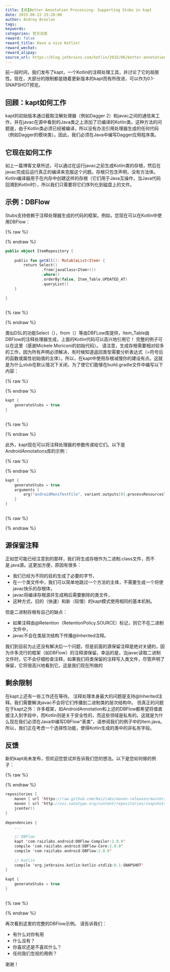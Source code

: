 ```yaml
---
title: [译]Better Annotation Processing: Supporting Stubs in kapt
date: 2015-06-22 15:28:00
author: Andrey Breslav
tags:
keywords:
categories: 官方动态
reward: false
reward_title: Have a nice Kotlin!
reward_wechat:
reward_alipay:
source_url: https://blog.jetbrains.com/kotlin/2015/06/better-annotation-processing-supporting-stubs-in-kapt/
---
```


前一段时间，我们发布了kapt，一个Kotlin的注释处理工具，并讨论了它的局限性。现在，大部分的限制都是随着更新版本的kapt而有所改进，可以作为0.1-SNAPSHOT预览。
## 回顾：kapt如何工作

kapt的初始版本通过截取注解处理器（例如Dagger 2）和javac之间的通信来工作，并在javac在源中看到的Java类之上添加了已编译的Kotlin类。这种方法的问题是，由于Kotlin类必须已经被编译，所以没有办法引用处理器生成的任何代码（例如Dagger的模块类）。因此，我们必须在Java中编写Dagger应用程序类。
## 它现在如何工作

如上一篇博客文章所述，可以通过在运行javac之前生成Kotlin类的存根，然后在javac完成后运行真正的编译来克服这个问题。存根只包含声明，没有方法体。 Kotlin编译器用于在内存中创建这样的存根（它们用于Java互操作，当Java代码回溯到Kotlin时），所以我们只需要将它们序列化到磁盘上的文件。
## 示例：DBFlow

Stubs支持依赖于注释处理器生成的代码的框架。例如，您现在可以在Kotlin中使用DBFlow：

{% raw %}
<p></p>
{% endraw %}

```kotlin
public object ItemRepository {
 
    public fun getAll(): MutableList<Item> {
        return Select()
                .from(javaClass<Item>())
                .where()
                .orderBy(false, Item_Table.UPDATED_AT)
                .queryList()
    }
 
}
 
```

{% raw %}
<p></p>
{% endraw %}

类似DSL的功能Select（），from（）等由DBFLow库提供，Item_Table由DBFlow的注释处理器生成，上面的Kotlin代码可以高兴地引用它！
完整的例子可以在这里（感谢Mickele Moriconi的初始代码）。
请注意，生成存根需要相对较多的工作，因为所有声明必须解决，有时候知道返回类型需要分析表达式（=符号后的函数或属性初始值的主体）。所以，在kapt中使用存根减慢你的建设有点。这就是为什么stub在默认情况下关闭，为了使它们能够在build.gradle文件中编写以下内容：

{% raw %}
<p></p>
{% endraw %}

```kotlin
kapt {
    generateStubs = true
}
 
```

{% raw %}
<p></p>
{% endraw %}

此外，kapt现在可以将注释处理器的参数传递给它们。以下是AndroidAnnotations库的示例：

{% raw %}
<p></p>
{% endraw %}

```kotlin
kapt {
    generateStubs = true
    arguments {
        arg("androidManifestFile", variant.outputs[0].processResourcesTask.manifestFile)
    }
}
 
```

{% raw %}
<p></p>
{% endraw %}

## 源保留注释

正如您可能已经注意到的那样，我们将生成存根作为二进制.class文件，而不是.java源。这更加方便，原因有很多：

* 我们已经为不同的目的生成了必要的字节，
* 在一个类文件中，我们可以简单地跳过一个方法的主体，不需要生成一个将使javac快乐的存根体，
* javac将编译存根源并生成稍后需要删除的类文件，
* 这种方式，旧的（快速）和新（较慢）的kapt模式使用相同的基本机制。

但是二进制存根有自己的缺点：

* 如果注释由@Retention（RetentionPolicy.SOURCE）标记，则它不在二进制文件中，
* javac不会在类层次结构下传播@Inherited注释。

我们到目前为止还没有解决后一个问题，但是前面的源保留注释是绝对关键的，因为许多流行的框架（如DBFlow）的注释源保留。幸运的是，当javac读取二进制文件时，它不会仔细检查注释，如果我们将类保留的注释写入类文件，尽管声明了保留，它将很高兴地看到它。这是我们现在所做的
## 剩余限制

在kapt上还有一些工作还在等待。
注释处理本身最大的问题是支持@Inherited注释。我们需要解决javac不会将它们传播到二进制类的层次结构中。
但真正的问题在于kapt之外：许多框架，如AndroidAnnotation和上述的DBFlow都希望将值直接注入到字段中，而Kotlin则是关于安全性的，而这些领域是私有的。这就是为什么现在我们必须在Java中编写DBFlow“表类”，请参阅我们的例子中的Item.java。
所以，我们正在考虑一个选择性功能，使得Kotlin生成的类中的非私有字段。
## 反馈

新的kapt尚未发布，但欢迎您尝试并告诉我们您的想法。以下是您如何做的例子：

{% raw %}
<p></p>
{% endraw %}

```kotlin
repositories {
    maven { url 'https://raw.github.com/Raizlabs/maven-releases/master/releases' }
    maven { url 'http://oss.sonatype.org/content/repositories/snapshots' }
    jcenter()
}
 
dependencies {
    ...
 
    // DBFlow
    kapt 'com.raizlabs.android:DBFlow-Compiler:2.0.0'
    compile 'com.raizlabs.android:DBFlow-Core:2.0.0'
    compile 'com.raizlabs.android:DBFlow:2.0.0'
 
    // Kotlin
    compile 'org.jetbrains.kotlin:kotlin-stdlib:0.1-SNAPSHOT'
}
 
kapt {
    generateStubs = true
}
 
```

{% raw %}
<p></p>
{% endraw %}

再次看到这里的完整的DBFlow示例。
请告诉我们：

* 有什么对你有用
* 什么没有？
* 你喜欢还是不喜欢什么？
* 任何我们忽视的用例？

谢谢！
